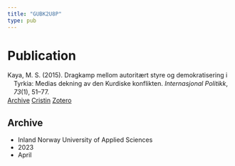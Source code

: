 ```yaml
---
title: "GUBK2U8P"
type: pub
---
```

<h1>Publication</h1>
<article id="csl-bib-container-GUBK2U8P" class="csl-bib-container">
  <div class="csl-bib-body" style="line-height: 1.35; padding-left: 1em; text-indent:-1em;">
  <div class="csl-entry">Kaya, M. S. (2015). Dragkamp mellom autorit&#xE6;rt styre og demokratisering i Tyrkia: Medias dekning av den Kurdiske konflikten. <i>Internasjonal Politikk</i>, <i>73</i>(1), 51&#x2013;77.</div>
</div>
  <div class="csl-bib-buttons">
    <a href="#taxonomy-article-GUBK2U8P" class="csl-bib-button">Archive</a>
    <a href alt="Cristin URL" class="csl-bib-button">Cristin</a>
    <a href alt="Zotero URL" class="csl-bib-button">Zotero</a>
  </div>
  <div id="csl-bib-meta-container-GUBK2U8P"></div>
</article>
<div id="csl-bib-meta-GUBK2U8P" class="csl-bib-meta">
  <article id="taxonomy-article-GUBK2U8P" class="taxonomy-article">
    <h1>Archive</h1>
    <ul>
      <li>Inland Norway University of Applied Sciences</li>
      <li>2023</li>
      <li>April</li>
    </ul>
  </article>
</div>

